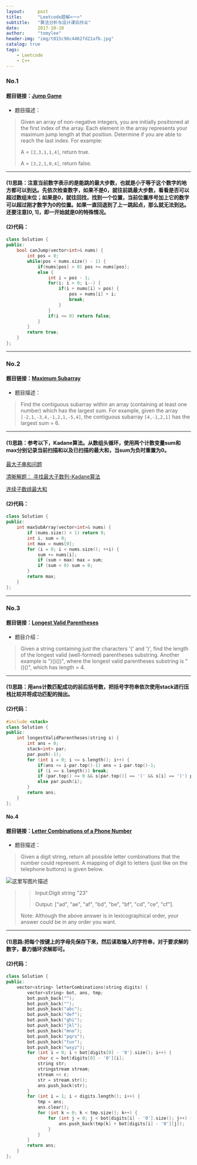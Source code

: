 ```yaml
---
layout:     post
title:      "Leetcode题解<一>"
subtitle:   "算法分析与设计课后作业"
date:       2017-10-10
author:     "tomylee"
header-img: "img/t015c96c4462fd21afb.jpg"
catalog: true
tags:
    - Leetcode 
    - C++
---
```




### No.1
#### 题目链接：[Jump Game](https://leetcode.com/problems/jump-game/description/)

- 题目描述：
>Given an array of non-negative integers, you are initially positioned at the first index of the array.
>Each element in the array represents your maximum jump length at that position.
>Determine if you are able to reach the last index.
>For example:
>
>A = `[2,3,1,1,4]`, return true.
>
>A = `[3,2,1,0,4]`, return false.

---
#### (1)思路：注意当前数字表示的是能跳的最大步数，也就是小于等于这个数字的地方都可以到达。先依次检查数字，如果不是0，就往前跳最大步数，看看是否可以超过数组末位；如果是0，就往回找，找到一个位置，当前位置序号加上它的数字可以超过刚才数字为0的位置。如果一直回退到了上一跳起点，那么就无法到达。还要注意[0, 1]，即一开始就是0的特殊情况。
#### (2)代码：
```c++
class Solution {
public:
    bool canJump(vector<int>& nums) {
        int pos = 0;
        while(pos < nums.size() - 1) {
            if(nums[pos] > 0) pos += nums[pos];
            else {
                int i = pos - 1;
                for(i; i > 0; i--) {
                    if(i + nums[i] > pos) {
                        pos = nums[i] + i;
                        break;
                    }
                }
                if(i <= 0) return false;
            }
        }
        return true;
    }
};
```
---

### No.2

#### 题目链接：[Maximum Subarray](https://leetcode.com/problems/maximum-subarray/description/)

-  题目描述：
>Find the contiguous subarray within an array (containing at least one number) which has the largest sum.
>For example, given the array `[-2,1,-3,4,-1,2,1,-5,4]`, the contiguous subarray `[4,-1,2,1]` has the largest sum = 6.

---

#### (1)思路：参考以下，Kadane算法。从数组头循环，使用两个计数变量sum和max分别记录当前扫描和以及已扫描的最大和，当sum为负时重置为0。
[最大子串和问题](http://blog.csdn.net/joylnwang/article/details/6859677)

[清晰解题： 寻找最大子数列-Kadane算法](http://blog.csdn.net/lengxiao1993/article/details/52303492)

[连续子数组最大和](http://www.cnblogs.com/en-heng/p/3970231.html)


#### (2)代码：
```c++
class Solution {
public:
    int maxSubArray(vector<int>& nums) {
        if (nums.size() < 1) return 0;
        int i, sum = 0;
        int max = nums[0];
        for (i = 0; i < nums.size(); ++i) {
            sum += nums[i];
            if (sum > max) max = sum;
            if (sum < 0) sum = 0;
        }
        return max;
    }
};
```

---

### No.3

#### 题目链接：[Longest Valid Parentheses](https://leetcode.com/problems/longest-valid-parentheses/description/)

-  题目介绍：
>Given a string containing just the characters '(' and ')', find the length of the longest valid (well-formed) parentheses substring.
>Another example is ")()())", where the longest valid parentheses substring is "()()", which has length = 4.

---

#### (1)思路：用ans计数匹配成功的前后括号数，把括号字符串依次使用stack进行压栈比较并将成功匹配的抛出。
#### (2)代码：
```c++
#include <stack>
class Solution {
public:
    int longestValidParentheses(string s) {
        int ans = 0;
        stack<int> par; 
        par.push(-1);
        for (int i = 0; i <= s.length(); i++) {
            if(ans <= i-par.top()-1) ans = i-par.top()-1;
            if (i == s.length()) break;
            if (par.top() >= 0 && s[par.top()] == '(' && s[i] == ')') par.pop();
            else par.push(i);
        }
        return ans;
    }
};
```

#### No.4

#### 题目链接：[Letter Combinations of a Phone Number](https://leetcode.com/problems/letter-combinations-of-a-phone-number/description/)
- 题目描述：
>Given a digit string, return all possible letter combinations that the number could represent.
>A mapping of digit to letters (just like on the telephone buttons) is given below.
>
![这里写图片描述](http://img.blog.csdn.net/20171012203813930?watermark/2/text/aHR0cDovL2Jsb2cuY3Nkbi5uZXQvcXFfMzM0NTQxMTI=/font/5a6L5L2T/fontsize/400/fill/I0JBQkFCMA==/dissolve/70/gravity/SouthEast)
>>Input:Digit string "23"
>>
>>Output: ["ad", "ae", "af", "bd", "be", "bf", "cd", "ce", "cf"].
>
>
>Note:
Although the above answer is in lexicographical order, your answer could be in any order you want.

---
#### (1)思路:把每个按键上的字母先保存下来，然后读取输入的字符串，对于要求解的数字，暴力循环求解即可。
#### (2)代码：
```c++
class Solution {
public:
    vector<string> letterCombinations(string digits) {
        vector<string> bot, ans, tmp;
        bot.push_back("");
        bot.push_back("");
        bot.push_back("abc");
        bot.push_back("def");
        bot.push_back("ghi");
        bot.push_back("jkl");
        bot.push_back("mno");
        bot.push_back("pqrs");
        bot.push_back("tuv");
        bot.push_back("wxyz");
        for (int i = 0; i < bot[digits[0] - '0'].size(); i++) {
            char c = bot[digits[0] - '0'][i];
            string str;
            stringstream stream;
            stream << c;
            str = stream.str();
            ans.push_back(str);
        }
        for (int i = 1; i < digits.length(); i++) {
            tmp = ans;
            ans.clear();
            for (int k = 0; k < tmp.size(); k++) {
                for (int j = 0; j < bot[digits[i] - '0'].size(); j++) {
                    ans.push_back(tmp[k] + bot[digits[i] - '0'][j]);
                }
            }
        }
        return ans;
    }
};
```

